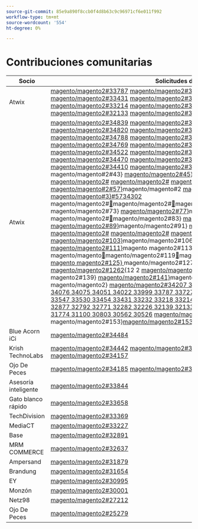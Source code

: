 ```yaml
---
source-git-commit: 85e9a890f8ccb0f4d8b63c9c96971cf6e011f992
workflow-type: tm+mt
source-wordcount: '554'
ht-degree: 0%

---
```

# Contribuciones comunitarias

| Socio | Solicitudes de extracción | Problemas relacionados con GitHub |
| ------- | ------- | ------- |
| Atwix | [magento/magento2#33787](https://github.com/magento/magento2/pull/33787) [magento/magento2#33662](https://github.com/magento/magento2/pull/33662) [magento/magento2#33661](https://github.com/magento/magento2/pull/33661) [magento/magento2#33431](https://github.com/magento/magento2/pull/33431) [magento/magento2#33232](https://github.com/magento/magento2/pull/33232) [magento/magento2#33218](https://github.com/magento/magento2/pull/33218) [magento/magento2#33214](https://github.com/magento/magento2/pull/33214) [magento/magento2#32226](https://github.com/magento/magento2/pull/32226) [magento/magento2#32139](https://github.com/magento/magento2/pull/32139) [magento/magento2#32133](https://github.com/magento/magento2/pull/32133) [magento/magento2#32117](https://github.com/magento/magento2/pull/32117) [magento/magento2#32112](https://github.com/magento/magento2/pull/32112) | [magento/magento2#33689](https://github.com/magento/magento2/issues/33689) [magento/magento2#33635](https://github.com/magento/magento2/issues/33635) [magento/magento2#33556](https://github.com/magento/magento2/issues/33556) [magento/magento2#33806](https://github.com/magento/magento2/issues/33806) [magento/magento2#32381](https://github.com/magento/magento2/issues/32381) [magento/magento2#33786](https://github.com/magento/magento2/issues/33786) [magento/magento2#33785](https://github.com/magento/magento2/issues/33785) [magento/magento2#33784](https://github.com/magento/magento2/issues/33784) [magento/magento2#33775](https://github.com/magento/magento2/issues/33775) |
| Atwix | [magento/magento2#34839](https://github.com/magento/magento2/pull/34839) [magento/magento2#34827](https://github.com/magento/magento2/pull/34827) [magento/magento2#34821](https://github.com/magento/magento2/pull/34821) [magento/magento2#34820](https://github.com/magento/magento2/pull/34820) [magento/magento2#34819](https://github.com/magento/magento2/pull/34819) [magento/magento2#34793](https://github.com/magento/magento2/pull/34793) [magento/magento2#34788](https://github.com/magento/magento2/pull/34788) [magento/magento2#34781](https://github.com/magento/magento2/pull/34781) [magento/magento2#34774](https://github.com/magento/magento2/pull/34774) [magento/magento2#34769](https://github.com/magento/magento2/pull/34769) [magento/magento2#34737](https://github.com/magento/magento2/pull/34737) [magento/magento2#34617](https://github.com/magento/magento2/pull/34617) [magento/magento2#34522](https://github.com/magento/magento2/pull/34522) [magento/magento2#34492](https://github.com/magento/magento2/pull/34492) [magento/magento2#34491](https://github.com/magento/magento2/pull/34491) [magento/magento2#34470](https://github.com/magento/magento2/pull/34470) [magento/magento2#34419](https://github.com/magento/magento2/pull/34419) [magento/magento2#34418](https://github.com/magento/magento2/pull/34418) [magento/magento2#34410](https://github.com/magento/magento2/pull/34410) [magento/magento2#34346](https://github.com/magento/magento2/pull/34400) [magento/magento2#41&rbrace; &#x200B;](https://github.com/magento/magento2/pull/34346)magento/magento#2#43&rbrace; [magento/magento2#45&rbrace; &#x200B;](https://github.com/magento/magento2/pull/34302)magento/magento#7344002 [magento/magento2#](https://github.com/magento/magento2/pull/34298) [magento/magento2#](https://github.com/magento/magento2/pull/34257) [magento/magento2#53&rbrace; &#x200B;](https://github.com/magento/magento2/pull/34256)magento/magento2#55&rbrace; [magento/magento#2#57&rbrace; &#x200B;](https://github.com/magento/magento2/pull/34207)magento/magento#2 [magento/magento#2](https://github.com/magento/magento2/pull/34152) [magento/magento#3&rbrace;#5734302 &#x200B;](https://github.com/magento/magento2/pull/34149)magento/magento2#[&#128279;](https://github.com/magento/magento2/pull/34128)magento/magento2#[&#128279;](https://github.com/magento/magento2/pull/34114)magento/magento2#69&rbrace; [magento/magento2#71&rbrace; &#x200B;](https://github.com/magento/magento2/pull/34113)magento/magento2#73&rbrace; [magento/magento2#77&rbrace; &#x200B;](https://github.com/magento/magento2/pull/34110)magento/magento2#77&rbrace; [magento/magento 72 &#x200B;](https://github.com/magento/magento2/pull/34099)magento/magento2#[&#128279;](https://github.com/magento/magento2/pull/34076)magento/magento2#83&rbrace; [magento/magento2#85&rbrace; &#x200B;](https://github.com/magento/magento2/pull/34075)magento/magento2#87&rbrace; [magento/magento2#89&rbrace; &#x200B;](https://github.com/magento/magento2/pull/34051)magento/magento2#91&rbrace; [magento/magento2#93&rbrace; &#x200B;](https://github.com/magento/magento2/pull/34022)magento/magento#2002 [magento/magento2#](https://github.com/magento/magento2/pull/33999) [magento/magento2#](https://github.com/magento/magento2/pull/33787) [magento/magento2#199&rbrace; &#x200B;](https://github.com/magento/magento2/pull/33727)magento/magento2#101&rbrace; [magento/magento2#103&rbrace;](https://github.com/magento/magento2/pull/33683)magento/magento2#106&rbrace;magento/magento2 [magento/magento2#34298](https://github.com/magento/magento2/pull/33682) [magento/magento2#111&rbrace; &#x200B;](https://github.com/magento/magento2/pull/33662)magento magento2#113&rbrace; [magento/magento2#115&rbrace; &#x200B;](https://github.com/magento/magento2/pull/33661)magento/magento[&#128279;](https://github.com/magento/magento2/pull/33571)magento/magento2#119[&#128279;](https://github.com/magento/magento2/pull/33549)magento/magento2#34257[&#128279;](https://github.com/magento/magento2/pull/33547)magento/magento2#123&rbrace; [magento magento2#125&rbrace; &#x200B;](https://github.com/magento/magento2/pull/33530)magento/magento2#127&rbrace; [magento/magento2](https://github.com/magento/magento2/pull/33454) [magento/magento2#1262](https://github.com/magento/magento2/pull/33431){12 2 [magento/magento2#34256](https://github.com/magento/magento2/pull/33232) [magento/magento2#137} &#x200B;](https://github.com/magento/magento2/pull/33218)magento magento2#139&rbrace; [magento/magento2#141&rbrace; &#x200B;](https://github.com/magento/magento2/pull/33214)magento/magento#143&rbrace; [magento/magento 2#145&rbrace; &#x200B;](https://github.com/magento/magento2/pull/33149)magento/magento2&rbrace; [magento/magento2#34207 34152 34149 34128 34114 34113 34110 34099 34076 34075 34051 34022 33999 33787 33727 33683 33682 33662 33661 33571 33549 33547 33530 33454 33431 33232 33218 33214 33149 33124 33106 32999 32997 32986 32877 32792 32771 32282 32226 32139 32133 32117 32112 31963 31894 31877 31785 31774 31100 30803 30562 30526](https://github.com/magento/magento2/pull/33124) [magento/magento2#](https://github.com/magento/magento2/pull/33106) [magento/magento2#151&rbrace; &#x200B;](https://github.com/magento/magento2/pull/32999)magento/magento2#153&rbrace;[magento/magento2#153&rbrace;](https://github.com/magento/magento2/pull/32997) [&#128279;](https://github.com/magento/magento2/pull/32986) [&#128279;](https://github.com/magento/magento2/pull/32877) [&#128279;](https://github.com/magento/magento2/pull/32792) [&#128279;](https://github.com/magento/magento2/pull/32771) [&#128279;](https://github.com/magento/magento2/pull/32282) [&#128279;](https://github.com/magento/magento2/pull/32226) [&#128279;](https://github.com/magento/magento2/pull/32139) [&#128279;](https://github.com/magento/magento2/pull/32133) [&#128279;](https://github.com/magento/magento2/pull/32117) [&#128279;](https://github.com/magento/magento2/pull/32112) [&#128279;](https://github.com/magento/magento2/pull/31963) [&#128279;](https://github.com/magento/magento2/pull/31894) [&#128279;](https://github.com/magento/magento2/pull/31877) [&#128279;](https://github.com/magento/magento2/pull/31785) [&#128279;](https://github.com/magento/magento2/pull/31774) [&#128279;](https://github.com/magento/magento2/pull/31100) [&#128279;](https://github.com/magento/magento2/pull/30803) [&#128279;](https://github.com/magento/magento2/pull/30562) [&#128279;](https://github.com/magento/magento2/pull/30526) | [magento/magento2#34579](https://github.com/magento/magento2/issues/34579) [magento/magento2#34490](https://github.com/magento/magento2/issues/34490) [magento/magento2#34422](https://github.com/magento/magento2/issues/34422) [magento/magento2#34510](https://github.com/magento/magento2/issues/34510) [magento/magento2#34414](https://github.com/magento/magento2/issues/34414) [magento/magento2#34511](https://github.com/magento/magento2/issues/34511) [magento/magento2#34435](https://github.com/magento/magento2/issues/34435) [magento/magento2#34512](https://github.com/magento/magento2/issues/34512) [magento/magento2#34317](https://github.com/magento/magento2/issues/34317) [magento/magento2#32948](https://github.com/magento/magento2/issues/32948) [magento/magento2#26254](https://github.com/magento/magento2/issues/26254) [magento/magento2#34316](https://github.com/magento/magento2/issues/34316) [magento/magento2#34314](https://github.com/magento/magento2/issues/34314) [magento/magento2#34313](https://github.com/magento/magento2/issues/34313) [magento/magento2#34312](https://github.com/magento/magento2/issues/34312) [magento/magento2#34311](https://github.com/magento/magento2/issues/34311) [magento/magento2#34315](https://github.com/magento/magento2/issues/34315) [magento/magento2#33747](https://github.com/magento/magento2/issues/33747) [magento/magento2#33589](https://github.com/magento/magento2/issues/33589) [magento/magento2#33531](https://github.com/magento/magento2/issues/33689) [magento/magento2#41&rbrace; &#x200B;](https://github.com/magento/magento2/issues/33531)magento/magento#2#43&rbrace; [magento/magento2#45&rbrace; &#x200B;](https://github.com/magento/magento2/issues/33635)magento/magento#7336892 [magento/magento2#](https://github.com/magento/magento2/issues/33556) [magento/devdocs#9248](https://github.com/magento/magento2/issues/33806) [magento/magento2#53&rbrace; &#x200B;](https://github.com/magento/magento2/issues/32615)magento/magento#2[&#128279;](https://github.com/magento/devdocs/issues/9248)magento/magento#2#[&#128279;](https://github.com/magento/magento2/issues/32991)magento/magento#2[&#128279;](https://github.com/magento/magento2/issues/32821)magento/magento#2[&#128279;](https://github.com/magento/magento2/issues/33788)magento/magento2#[&#128279;](https://github.com/magento/magento2/issues/32381)magento/magento2#33635 33556 33806 32615 32991 32821 33788 32381 33786 33785 33784 33775 33783 30828 33774 33773[&#128279;](https://github.com/magento/magento2/issues/33786)magento/magento2#67&rbrace; [magento/magento2#69&rbrace; &#x200B;](https://github.com/magento/magento2/issues/33785)magento/magento2#71&rbrace; [magento/magento2#73&rbrace; &#x200B;](https://github.com/magento/magento2/issues/33784)magento/magento2#75&rbrace; [magento/magento](https://github.com/magento/magento2/issues/33775) [&#128279;](https://github.com/magento/magento2/issues/33783) [&#128279;](https://github.com/magento/magento2/issues/30828) [&#128279;](https://github.com/magento/magento2/issues/33774) [&#128279;](https://github.com/magento/magento2/issues/33773) |
| Blue Acorn iCi | [magento/magento2#34484](https://github.com/magento/magento2/pull/34484) |  |
| Krish TechnoLabs | [magento/magento2#34442](https://github.com/magento/magento2/pull/34442) [magento/magento2#34423](https://github.com/magento/magento2/pull/34423) [magento/magento2#34171](https://github.com/magento/magento2/pull/34171) [magento/magento2#34157](https://github.com/magento/magento2/pull/34157) |  |
| Ojo De Peces | [magento/magento2#34185](https://github.com/magento/magento2/pull/34185) [magento/magento2#32720](https://github.com/magento/magento2/pull/32720) [magento/magento2#25279](https://github.com/magento/magento2/pull/25279) | [magento/magento2#34513](https://github.com/magento/magento2/issues/34513) [magento/magento2#34356](https://github.com/magento/magento2/issues/34356) [magento/magento2#29647](https://github.com/magento/magento2/issues/29647) [magento/magento2#30241](https://github.com/magento/magento2/issues/30241) |
| Asesoría inteligente | [magento/magento2#33844](https://github.com/magento/magento2/pull/33844) |  |
| Gato blanco rápido | [magento/magento2#33658](https://github.com/magento/magento2/pull/33658) | [magento/magento2#33839](https://github.com/magento/magento2/issues/33839) |
| TechDivision | [magento/magento2#33369](https://github.com/magento/magento2/pull/33369) | [magento/magento2#34451](https://github.com/magento/magento2/issues/34451) |
| MediaCT | [magento/magento2#33227](https://github.com/magento/magento2/pull/33227) | [magento/magento2#33984](https://github.com/magento/magento2/issues/33984) |
| Base | [magento/magento2#32891](https://github.com/magento/magento2/pull/32891) | [magento/magento2#32885](https://github.com/magento/magento2/issues/32885) |
| MRM COMMERCE | [magento/magento2#32637](https://github.com/magento/magento2/pull/32637) | [magento/magento2#32636](https://github.com/magento/magento2/issues/32636) |
| Ampersand | [magento/magento2#31879](https://github.com/magento/magento2/pull/31879) | [maritos/magento2-performance-fixes#4](https://github.com/maritos/magento2-performance-fixes/issues/4) |
| Brandung | [magento/magento2#31654](https://github.com/magento/magento2/pull/31654) | [magento/magento2#30948](https://github.com/magento/magento2/issues/30948) |
| EY | [magento/magento2#30995](https://github.com/magento/magento2/pull/30995) | [magento/magento2#31019](https://github.com/magento/magento2/issues/31019) [magento/magento2#32625](https://github.com/magento/magento2/issues/32625) [magento/magento2#33696](https://github.com/magento/magento2/issues/33696) |
| Monzón | [magento/magento2#30001](https://github.com/magento/magento2/pull/30001) | [magento/magento-semver#50](https://github.com/magento/magento-semver/issues/50) |
| Netz98 | [magento/magento2#27212](https://github.com/magento/magento2/pull/27212) | [magento/magento2#29609](https://github.com/magento/magento2/issues/29609) |
| Ojo De Peces | [magento/magento2#25279](https://github.com/magento/magento2/pull/25279) | [magento/magento2#29647](https://github.com/magento/magento2/issues/29647) [magento/magento2#30241](https://github.com/magento/magento2/issues/30241) |
